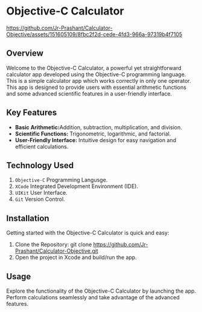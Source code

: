 # Objective-C Calculator

https://github.com/Jr-Prashant/Calculator-Objective/assets/151605109/8fbc2f2d-cede-4fd3-966a-97319b4f7105

## Overview
Welcome to the Objective-C Calculator, a powerful yet straightforward calculator app developed using the Objective-C programming language. This is a simple calculator app which works correctly in only one operator. This app is designed to provide users with essential arithmetic functions and some advanced scientific features in a user-friendly interface.

## Key Features
* <strong>Basic Arithmetic:</strong>Addition, subtraction, multiplication, and division.
* <strong>Scientific Functions:</strong> Trigonometric, logarithmic, and factorial.
* <strong>User-Friendly Interface:</strong> Intuitive design for easy navigation and efficient calculations.

## Technology Used
1. `Objective-C` Programming Langusge.
2. `XCode` Integrated Development Environment (IDE).
3. `UIKit` User Interface.
4. `Git` Version Control.

## Installation
Getting started with the Objective-C Calculator is quick and easy:
1. Clone the Repository: git clone https://github.com/Jr-Prashant/Calculator-Objective.git
2. Open the project in Xcode and build/run the app.

## Usage
Explore the functionality of the Objective-C Calculator by launching the app. Perform calculations seamlessly and take advantage of the advanced features.
